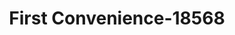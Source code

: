 ---
f_zip-code: 78064
f_state-code: TX
title: First Convenience-18568
f_phone: 830-569-5472
f_city-only: Pleasanton
f_address: 2151 W Oaklawn Rd Pleasanton
f_location-unique-id: '18568'
slug: first-convenience-18568
updated-on: '2024-05-30T13:46:58.046Z'
created-on: '2024-05-30T13:36:59.803Z'
published-on: '2024-05-30T13:54:32.469Z'
f_city-state: cms/city/pleasanton-tx.md
f_company: cms/company/first-convenience.md
f_state: cms/state/texas.md
layout: '[payday-loan].html'
tags: payday-loan
---